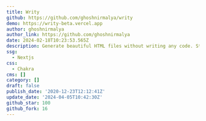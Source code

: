 ```yaml
---
title: Writy
github: https://github.com/ghoshnirmalya/writy
demo: https://writy-beta.vercel.app
author: ghoshnirmalya
author_link: https://github.com/ghoshnirmalya
date: 2024-02-18T10:23:53.565Z
description: Generate beautiful HTML files without writing any code. Still in beta!
ssg:
  - Nextjs
css:
  - Chakra
cms: []
category: []
draft: false
publish_date: '2020-12-23T12:12:41Z'
update_date: '2024-04-05T10:42:30Z'
github_star: 100
github_fork: 16
---
```

